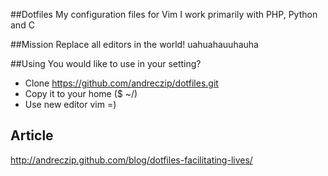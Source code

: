##Dotfiles
My configuration files for Vim
I work primarily with PHP, Python and C

##Mission
Replace all editors in the world! uahuahauuhauha

##Using
You would like to use in your setting?

* Clone https://github.com/andreczip/dotfiles.git
* Copy it to your home ($ ~/)
* Use new editor vim =)

## Article
http://andreczip.github.com/blog/dotfiles-facilitating-lives/
